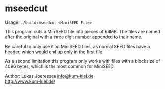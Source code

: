 # mseedcut

Usage: `./build/mseedcut <MiniSEED File>`

This program cuts a MiniSEED file into pieces of 64MB.
The files are named after the original with a three digit
number appended to their name.

Be careful to only use it on MiniSEED files, as normal
SEED files have a header, which would end up only in the
first file.

As a second limitation this program only works with files
with a blocksize of 4096 bytes, which is the most common
for MiniSEED.

Author: Lukas Joeressen <info@kum-kiel.de><br />
http://www.kum-kiel.de/
